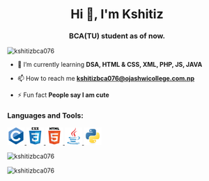 <h1 align="center">Hi 👋, I'm Kshitiz</h1>
<h3 align="center">BCA(TU) student as of now.</h3>

<p align="left"> <img src="https://komarev.com/ghpvc/?username=kshitizbca076&label=Profile%20views&color=0e75b6&style=flat" alt="kshitizbca076" /> </p>

- 🌱 I’m currently learning **DSA, HTML & CSS, XML, PHP, JS, JAVA**

- 📫 How to reach me **kshitizbca076@ojashwicollege.com.np**

- ⚡ Fun fact **People say I am cute**


<h3 align="left">Languages and Tools:</h3>
<p align="left"> <a href="https://www.cprogramming.com/" target="_blank"> <img src="https://raw.githubusercontent.com/devicons/devicon/master/icons/c/c-original.svg" alt="c" width="40" height="40"/> </a> <a href="https://www.w3schools.com/css/" target="_blank"> <img src="https://raw.githubusercontent.com/devicons/devicon/master/icons/css3/css3-original-wordmark.svg" alt="css3" width="40" height="40"/> </a> <a href="https://www.w3.org/html/" target="_blank"> <img src="https://raw.githubusercontent.com/devicons/devicon/master/icons/html5/html5-original-wordmark.svg" alt="html5" width="40" height="40"/> </a> <a href="https://www.java.com" target="_blank"> <img src="https://raw.githubusercontent.com/devicons/devicon/master/icons/java/java-original.svg" alt="java" width="40" height="40"/> </a> <a href="https://www.python.org" target="_blank"> <img src="https://raw.githubusercontent.com/devicons/devicon/master/icons/python/python-original.svg" alt="python" width="40" height="40"/> </a> </p>

<p><img align="center" src="https://github-readme-stats.vercel.app/api/top-langs?username=kshitizbca076&show_icons=true&locale=en&layout=compact" alt="kshitizbca076" /></p>

<p><img align="center" src="https://github-readme-streak-stats.herokuapp.com/?user=kshitizbca076&" alt="kshitizbca076" /></p>
